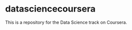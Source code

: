 datasciencecoursera
===================

This is a repository for the Data Science track on Coursera. 
